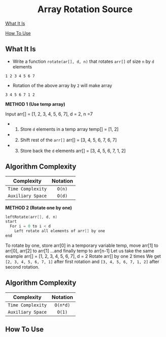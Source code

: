 <h1 align="center">Array Rotation Source </h1>

[What It Is](#what-it-is)

[How To Use](#how-to-use)

## What It Is

* Write a function `rotate(ar[], d, n)` that rotates `arr[]` of size `n` by `d` elements

`1 2 3 4 5 6 7`

* Rotation of the above array by `2` will make array

`3 4 5 6 7 1 2`

**METHOD 1 (Use temp array)**

Input arr[] = [1, 2, 3, 4, 5, 6, 7], d = 2, n =7

* 1) Store `d` elements in a temp array
   temp[] = [1, 2]
* 2) Shift rest of the `arr[]`
   arr[] = [3, 4, 5, 6, 7, 6, 7]
* 3) Store back the `d` elements
   arr[] = [3, 4, 5, 6, 7, 1, 2]

Algorithm Complexity
--------------------------

| Complexity		    | Notation  |
| ----------------- |:---------:|
| `Time Complexity`	| `O(n)`    |
| `Auxiliary Space` | `O(d)`    |


**METHOD 2 (Rotate one by one)**

```go
leftRotate(arr[], d, n)
start
  For i = 0 to i < d
    Left rotate all elements of arr[] by one
end
```

To rotate by one, store arr[0] in a temporary variable temp, move arr[1] to arr[0], arr[2] to arr[1] …and finally temp to arr[n-1]
Let us take the same example arr[] = [1, 2, 3, 4, 5, 6, 7], d = 2
Rotate arr[] by one 2 times
We get `[2, 3, 4, 5, 6, 7, 1]` after first rotation and `[3, 4, 5, 6, 7, 1, 2]` after second rotation.

Algorithm Complexity
--------------------------

| Complexity		    | Notation  |
| ----------------- |:---------:|
| `Time Complexity`	| `O(n*d)`  |
| `Auxiliary Space` | `O(1)`    |


## How To Use

